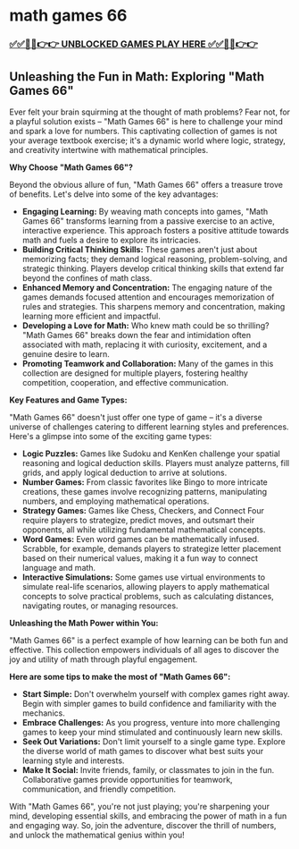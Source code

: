 # math games 66

### [✅✅🔴🔴👉👉 UNBLOCKED GAMES PLAY HERE ✅✅🔴🔴👉👉](https://topstoryindia.com)

## Unleashing the Fun in Math: Exploring "Math Games 66"

Ever felt your brain squirming at the thought of math problems? Fear not, for a playful solution exists – "Math Games 66" is here to challenge your mind and spark a love for numbers. This captivating collection of games is not your average textbook exercise; it's a dynamic world where logic, strategy, and creativity intertwine with mathematical principles.

**Why Choose "Math Games 66"?**

Beyond the obvious allure of fun, "Math Games 66" offers a treasure trove of benefits. Let's delve into some of the key advantages:

* **Engaging Learning:**  By weaving math concepts into games, "Math Games 66" transforms learning from a passive exercise to an active, interactive experience. This approach fosters a positive attitude towards math and fuels a desire to explore its intricacies.
* **Building Critical Thinking Skills:** These games aren't just about memorizing facts; they demand logical reasoning, problem-solving, and strategic thinking.  Players develop critical thinking skills that extend far beyond the confines of math class. 
* **Enhanced Memory and Concentration:**  The engaging nature of the games demands focused attention and encourages memorization of rules and strategies. This sharpens memory and concentration, making learning more efficient and impactful.
* **Developing a Love for Math:**  Who knew math could be so thrilling? "Math Games 66" breaks down the fear and intimidation often associated with math, replacing it with curiosity, excitement, and a genuine desire to learn.
* **Promoting Teamwork and Collaboration:** Many of the games in this collection are designed for multiple players, fostering healthy competition, cooperation, and effective communication. 

**Key Features and Game Types:**

"Math Games 66" doesn't just offer one type of game – it's a diverse universe of challenges catering to different learning styles and preferences. Here's a glimpse into some of the exciting game types:

* **Logic Puzzles:**  Games like Sudoku and KenKen challenge your spatial reasoning and logical deduction skills. Players must analyze patterns, fill grids, and apply logical deduction to arrive at solutions.
* **Number Games:**  From classic favorites like Bingo to more intricate creations, these games involve recognizing patterns, manipulating numbers, and employing mathematical operations.  
* **Strategy Games:**  Games like Chess, Checkers, and Connect Four require players to strategize, predict moves, and outsmart their opponents, all while utilizing fundamental mathematical concepts.
* **Word Games:**  Even word games can be mathematically infused. Scrabble, for example, demands players to strategize letter placement based on their numerical values, making it a fun way to connect language and math.
* **Interactive Simulations:**  Some games use virtual environments to simulate real-life scenarios, allowing players to apply mathematical concepts to solve practical problems, such as calculating distances, navigating routes, or managing resources.

**Unleashing the Math Power within You:**

"Math Games 66" is a perfect example of how learning can be both fun and effective.  This collection empowers individuals of all ages to discover the joy and utility of math through playful engagement. 

**Here are some tips to make the most of "Math Games 66":**

* **Start Simple:** Don't overwhelm yourself with complex games right away. Begin with simpler games to build confidence and familiarity with the mechanics.
* **Embrace Challenges:** As you progress, venture into more challenging games to keep your mind stimulated and continuously learn new skills.
* **Seek Out Variations:** Don't limit yourself to a single game type. Explore the diverse world of math games to discover what best suits your learning style and interests.
* **Make It Social:** Invite friends, family, or classmates to join in the fun. Collaborative games provide opportunities for teamwork, communication, and friendly competition.

With "Math Games 66", you're not just playing; you're sharpening your mind, developing essential skills, and embracing the power of math in a fun and engaging way. So, join the adventure, discover the thrill of numbers, and unlock the mathematical genius within you!
